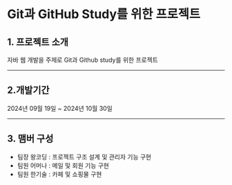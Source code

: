 # Git과 GitHub Study를 위한 프로젝트

 ## 1. 프로젝트 소개
 자바 웹 개발을 주제로 Git과 Github study를 위한 프로젝트

 ---

 ## 2.개발기간
 2024년 09월 19일 ~ 2024년 10월 30일
 
 ---

 ## 3. 맴버 구성
 
 * 팀장 왕코딩 : 프로젝트 구조 설계 및 관리자 기능 구현
 * 팀원 어머나 : 메일 및 회원 기능 구현
 * 팀원 한기술 : 카페 및 쇼핑물 구현
 
